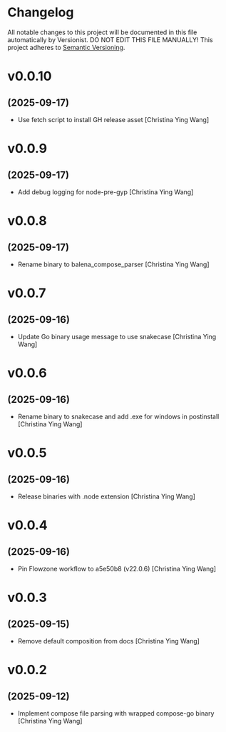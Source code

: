 # Changelog

All notable changes to this project will be documented in this file
automatically by Versionist. DO NOT EDIT THIS FILE MANUALLY!
This project adheres to [Semantic Versioning](http://semver.org/).

# v0.0.10
## (2025-09-17)

* Use fetch script to install GH release asset [Christina Ying Wang]

# v0.0.9
## (2025-09-17)

* Add debug logging for node-pre-gyp [Christina Ying Wang]

# v0.0.8
## (2025-09-17)

* Rename binary to balena_compose_parser [Christina Ying Wang]

# v0.0.7
## (2025-09-16)

* Update Go binary usage message to use snakecase [Christina Ying Wang]

# v0.0.6
## (2025-09-16)

* Rename binary to snakecase and add .exe for windows in postinstall [Christina Ying Wang]

# v0.0.5
## (2025-09-16)

* Release binaries with .node extension [Christina Ying Wang]

# v0.0.4
## (2025-09-16)

* Pin Flowzone workflow to a5e50b8 (v22.0.6) [Christina Ying Wang]

# v0.0.3
## (2025-09-15)

* Remove default composition from docs [Christina Ying Wang]

# v0.0.2
## (2025-09-12)

* Implement compose file parsing with wrapped compose-go binary [Christina Ying Wang]
